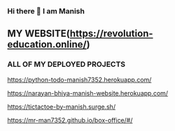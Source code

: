 ### Hi there 👋 I am Manish

<!--
**Mr-man7352/Mr-man7352** is a ✨ _special_ ✨ repository because its `README.md` (this file) appears on your GitHub profile.

Here are some ideas to get you started:

- 🔭 I’m currently working on ...
- 🌱 I’m currently learning ...
- 👯 I’m looking to collaborate on ...
- 🤔 I’m looking for help with ...
- 💬 Ask me about ...
- 📫 How to reach me: ...
- 😄 Pronouns: ...
- ⚡ Fun fact: ...
-->

## MY WEBSITE(https://revolution-education.online/)

### ALL OF MY DEPLOYED PROJECTS

https://python-todo-manish7352.herokuapp.com/


https://narayan-bhiya-manish-website.herokuapp.com/


https://tictactoe-by-manish.surge.sh/


https://mr-man7352.github.io/box-office/#/






